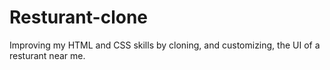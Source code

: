 # Resturant-clone

Improving my HTML and CSS skills by cloning, and customizing, the UI of a resturant near me.
